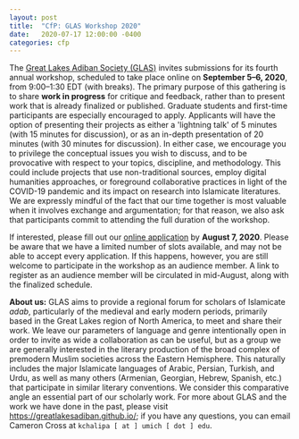 ```yaml
---
layout: post
title:  "CfP: GLAS Workshop 2020"
date:   2020-07-17 12:00:00 -0400
categories: cfp
---
```


The [Great Lakes Adiban Society (GLAS)](https://greatlakesadiban.github.io/) invites submissions for its fourth annual workshop, scheduled to take place online on **September 5–6, 2020**, from 9:00–1:30 EDT (with breaks). The primary purpose of this gathering is to share **work in progress** for critique and feedback, rather than to present work that is already finalized or published. Graduate students and first-time participants are especially encouraged to apply. Applicants will have the option of presenting their projects as either a 'lightning talk' of 5 minutes (with 15 minutes for discussion), or as an in-depth presentation of 20 minutes (with 30 minutes for discussion). In either case, we encourage you to privilege the conceptual issues you wish to discuss, and to be provocative with respect to your topics, discipline, and methodology. This could include projects that use non-traditional sources, employ digital humanities approaches, or foreground collaborative practices in light of the COVID-19 pandemic and its impact on research into Islamicate literatures. We are expressly mindful of the fact that our time together is most valuable when it involves exchange and argumentation; for that reason, we also ask that participants commit to attending the full duration of the workshop. 

If interested, please fill out our [online application](https://forms.gle/terjeWjLwiqeCw9s6) by **August 7, 2020**. Please be aware that we have a limited number of slots available, and may not be able to accept every application. If this happens, however, you are still welcome to participate in the workshop as an audience member. A link to register as an audience member will be circulated in mid-August, along with the finalized schedule.

**About us:** GLAS aims to provide a regional forum for scholars of Islamicate *adab*, particularly of the medieval and early modern periods, primarily based in the Great Lakes region of North America, to meet and share their work. We leave our parameters of language and genre intentionally open in order to invite as wide a collaboration as can be useful, but as a group we are generally interested in the literary production of the broad complex of premodern Muslim societies across the Eastern Hemisphere. This naturally includes the major Islamicate languages of Arabic, Persian, Turkish, and Urdu, as well as many others (Armenian, Georgian, Hebrew, Spanish, etc.) that participate in similar literary conventions. We consider this comparative angle an essential part of our scholarly work. For more about GLAS and the work we have done in the past, please visit <https://greatlakesadiban.github.io/>; if you have any questions, you can email Cameron Cross at `kchalipa [ at ] umich [ dot ] edu`.